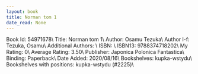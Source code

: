 ```yaml
---
layout: book
title: Norman tom 1
date_read: None
---
```


Book Id: 54971678\ 
Title: Norman tom 1\ 
Author: Osamu Tezuka\ 
Author l-f: Tezuka, Osamu\ 
Additional Authors: \ 
ISBN: \ 
ISBN13: 9788374718202\ 
My Rating: 0\ 
Average Rating: 3.50\ 
Publisher: Japonica Polonica Fantastica\ 
Binding: Paperback\ 
Date Added: 2020/08/16\ 
Bookshelves: kupka-wstydu\ 
Bookshelves with positions: kupka-wstydu (#2225)\ 

